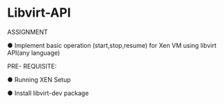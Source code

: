 Libvirt-API
===========
ASSIGNMENT

● Implement basic operation (start,stop,resume) for Xen VM using libvirt API(any language)


PRE- REQUISITE:

● Running XEN Setup

● Install libvirt-dev package
